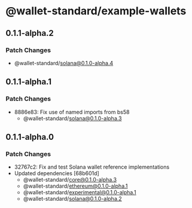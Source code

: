 # @wallet-standard/example-wallets

## 0.1.1-alpha.2

### Patch Changes

-   @wallet-standard/solana@0.1.0-alpha.4

## 0.1.1-alpha.1

### Patch Changes

-   8886e83: Fix use of named imports from bs58
    -   @wallet-standard/solana@0.1.0-alpha.3

## 0.1.1-alpha.0

### Patch Changes

-   32767c2: Fix and test Solana wallet reference implementations
-   Updated dependencies [68b601d]
    -   @wallet-standard/core@0.1.0-alpha.3
    -   @wallet-standard/ethereum@0.1.0-alpha.1
    -   @wallet-standard/experimental@0.1.0-alpha.1
    -   @wallet-standard/solana@0.1.0-alpha.2
